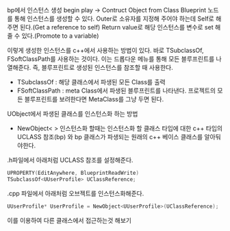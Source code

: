 


bp에서 인스턴스 생성
begin play -> Contruct Object from Class Blueprint 노드를 통해 인스턴스를 생성할 수 있다.
Outer로 소유자를 지정해 주어야 하는데 Self로 해주면 된다.(Get a reference to self)
Return value로 해당 인스턴스를 변수로 set 해줄 수 있다.(Promote to a variable)

이렇게 생성한 인스턴스를 c++에서 사용하는 방법이 있다.
바로 TSubclassOf, FSoftClassPath를 사용하는 것이다. 이는 드롭다운 메뉴를 통해 모든 블루프린트를 나열해준다. 즉, 블루프린트로 생성된 인스턴스를 참조할 때 사용한다.

- TSubclassOf : 해당 클래스에서 파생된 모든 Class를 출력
- FSoftClassPath : meta Class에서 파생된 블루프린트를 나타낸다. 프로젝트의 모든 블루프린트를 보려한다면 MetaClass를 그냥 두면 된다.

UObject에서 파생된 클래스를 인스턴스화 하는 방법
- NewObject< >
인스턴스화 할때는 인스턴스화 할 클래스 타입에 대한 c++ 타입의 UCLASS 참조(bp)
와 bp 클래스가 파생되는 원래의 c++ 베이스 클래스를 알아둬야한다.

.h파일에서 아래처럼 UCLASS 참조를 설정해준다. 
``` cpp title:UObject.h
UPROPERTY(EditAnywhere, BlueprintReadWrite)
TSubclassOf<UUserProfile> UClassReference;
```
.cpp 파일에서 아래처럼 오브젝트를 인스턴스화해준다.
``` cpp title:UObject.cpp
UUserProfile* UserProfile = NewObject<UUserProfile>(UClassReference);
```

이를 이용하여 다른 클래스에서 접근하는것 해보기


